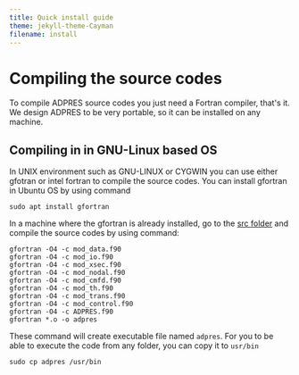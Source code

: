 ```yaml
---
title: Quick install guide
theme: jekyll-theme-Cayman
filename: install
---
```


# Compiling the source codes
To compile ADPRES source codes you just need a Fortran compiler, that's it. We design ADPRES to be very portable, so it can be installed on any machine.

## Compiling in in GNU-Linux based OS
In UNIX environment such as GNU-LINUX or CYGWIN you can use either gfotran or intel fortran to compile the source codes. You can install gfortran in Ubuntu OS by using command

```
sudo apt install gfortran
```

In a machine where the gfortran is already installed, go to the [src folder](https://github.com/imronuke/ADPRES/tree/master/src) and compile the source codes by using command:

```
gfortran -O4 -c mod_data.f90
gfortran -O4 -c mod_io.f90
gfortran -O4 -c mod_xsec.f90
gfortran -O4 -c mod_nodal.f90
gfortran -O4 -c mod_cmfd.f90
gfortran -O4 -c mod_th.f90
gfortran -O4 -c mod_trans.f90
gfortran -O4 -c mod_control.f90
gfortran -O4 -c ADPRES.f90
gfortran *.o -o adpres
```

These command will create executable file named `adpres`. For you to be able to execute the code from any folder, you can copy it to `usr/bin`

```
sudo cp adpres /usr/bin
```
